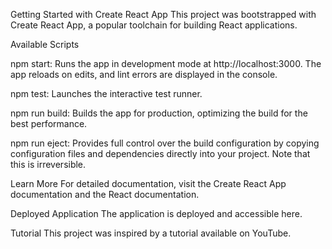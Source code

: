 Getting Started with Create React App
This project was bootstrapped with Create React App, a popular toolchain for building React applications.


Available Scripts

npm start: Runs the app in development mode at http://localhost:3000. The app reloads on edits, and lint errors are displayed in the console.

npm test: Launches the interactive test runner.

npm run build: Builds the app for production, optimizing the build for the best performance.

npm run eject: Provides full control over the build configuration by copying configuration files and dependencies directly into your project. Note that this is irreversible.


Learn More
For detailed documentation, visit the Create React App documentation and the React documentation.


Deployed Application
The application is deployed and accessible here.


Tutorial
This project was inspired by a tutorial available on YouTube.

